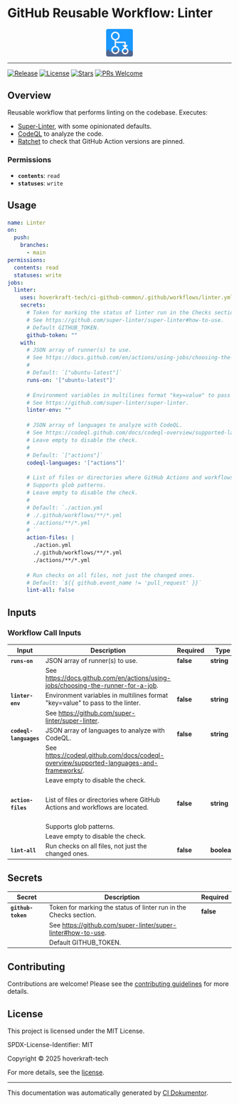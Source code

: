 <!-- header:start -->

# GitHub Reusable Workflow: Linter

<div align="center">
  <img src="../logo.svg" width="60px" align="center" alt="Linter" />
</div>

---

<!-- header:end -->

<!-- badges:start -->

[![Release](https://img.shields.io/github/v/release/hoverkraft-tech/ci-github-common)](https://github.com/hoverkraft-tech/ci-github-common/releases)
[![License](https://img.shields.io/github/license/hoverkraft-tech/ci-github-common)](http://choosealicense.com/licenses/mit/)
[![Stars](https://img.shields.io/github/stars/hoverkraft-tech/ci-github-common?style=social)](https://img.shields.io/github/stars/hoverkraft-tech/ci-github-common?style=social)
[![PRs Welcome](https://img.shields.io/badge/PRs-welcome-brightgreen.svg)](https://github.com/hoverkraft-tech/ci-github-common/blob/main/CONTRIBUTING.md)

<!-- badges:end -->

<!-- overview:start -->

## Overview

Reusable workflow that performs linting on the codebase.
Executes:

- [Super-Linter](https://github.com/super-linter/super-linter), with some opinionated defaults.
- [CodeQL](https://docs.github.com/en/code-security/code-scanning/introduction-to-code-scanning/about-code-scanning-with-codeql) to analyze the code.
- [Ratchet](https://github.com/sethvargo/ratchet) to check that GitHub Action versions are pinned.

### Permissions

- **`contents`**: `read`
- **`statuses`**: `write`

<!-- overview:end -->

<!-- usage:start -->

## Usage

```yaml
name: Linter
on:
  push:
    branches:
      - main
permissions:
  contents: read
  statuses: write
jobs:
  linter:
    uses: hoverkraft-tech/ci-github-common/.github/workflows/linter.yml@5f11437c716059f30c635f90055060e4ef8b31a0 # 0.28.0
    secrets:
      # Token for marking the status of linter run in the Checks section.
      # See https://github.com/super-linter/super-linter#how-to-use.
      # Default GITHUB_TOKEN.
      github-token: ""
    with:
      # JSON array of runner(s) to use.
      # See https://docs.github.com/en/actions/using-jobs/choosing-the-runner-for-a-job.
      #
      # Default: `["ubuntu-latest"]`
      runs-on: '["ubuntu-latest"]'

      # Environment variables in multilines format "key=value" to pass to the linter.
      # See https://github.com/super-linter/super-linter.
      linter-env: ""

      # JSON array of languages to analyze with CodeQL.
      # See https://codeql.github.com/docs/codeql-overview/supported-languages-and-frameworks/.
      # Leave empty to disable the check.
      #
      # Default: `["actions"]`
      codeql-languages: '["actions"]'

      # List of files or directories where GitHub Actions and workflows are located.
      # Supports glob patterns.
      # Leave empty to disable the check.
      #
      # Default: `./action.yml
      # ./.github/workflows/**/*.yml
      # ./actions/**/*.yml
      # `
      action-files: |
        ./action.yml
        ./.github/workflows/**/*.yml
        ./actions/**/*.yml

      # Run checks on all files, not just the changed ones.
      # Default: `${{ github.event_name != 'pull_request' }}`
      lint-all: false
```

<!-- usage:end -->

<!-- inputs:start -->

## Inputs

### Workflow Call Inputs

| **Input**              | **Description**                                                                           | **Required** | **Type**    | **Default**                                                                                                                                 |
| ---------------------- | ----------------------------------------------------------------------------------------- | ------------ | ----------- | ------------------------------------------------------------------------------------------------------------------------------------------- |
| **`runs-on`**          | JSON array of runner(s) to use.                                                           | **false**    | **string**  | `["ubuntu-latest"]`                                                                                                                         |
|                        | See <https://docs.github.com/en/actions/using-jobs/choosing-the-runner-for-a-job>.        |              |             |                                                                                                                                             |
| **`linter-env`**       | Environment variables in multilines format "key=value" to pass to the linter.             | **false**    | **string**  | -                                                                                                                                           |
|                        | See <https://github.com/super-linter/super-linter>.                                       |              |             |                                                                                                                                             |
| **`codeql-languages`** | JSON array of languages to analyze with CodeQL.                                           | **false**    | **string**  | `["actions"]`                                                                                                                               |
|                        | See <https://codeql.github.com/docs/codeql-overview/supported-languages-and-frameworks/>. |              |             |                                                                                                                                             |
|                        | Leave empty to disable the check.                                                         |              |             |                                                                                                                                             |
| **`action-files`**     | List of files or directories where GitHub Actions and workflows are located.              | **false**    | **string**  | <!-- textlint-disable --><pre>./action.yml&#13;./.github/workflows/\*\*/\*.yml&#13;./actions/\*\*/\*.yml&#13;</pre><!-- textlint-enable --> |
|                        | Supports glob patterns.                                                                   |              |             |                                                                                                                                             |
|                        | Leave empty to disable the check.                                                         |              |             |                                                                                                                                             |
| **`lint-all`**         | Run checks on all files, not just the changed ones.                                       | **false**    | **boolean** | `$\{\{ github.event_name != 'pull_request' }}`                                                                                              |

<!-- inputs:end -->

<!-- secrets:start -->

## Secrets

| **Secret**         | **Description**                                                   | **Required** |
| ------------------ | ----------------------------------------------------------------- | ------------ |
| **`github-token`** | Token for marking the status of linter run in the Checks section. | **false**    |
|                    | See <https://github.com/super-linter/super-linter#how-to-use>.    |              |
|                    | Default GITHUB_TOKEN.                                             |              |

<!-- secrets:end -->

<!-- outputs:start -->
<!-- outputs:end -->

<!-- examples:start -->
<!-- examples:end -->

<!--
// jscpd:ignore-start
-->

<!-- contributing:start -->

## Contributing

Contributions are welcome! Please see the [contributing guidelines](https://github.com/hoverkraft-tech/ci-github-common/blob/main/CONTRIBUTING.md) for more details.

<!-- contributing:end -->

<!-- security:start -->
<!-- security:end -->

<!-- license:start -->

## License

This project is licensed under the MIT License.

SPDX-License-Identifier: MIT

Copyright © 2025 hoverkraft-tech

For more details, see the [license](http://choosealicense.com/licenses/mit/).

<!-- license:end -->

<!-- generated:start -->

---

This documentation was automatically generated by [CI Dokumentor](https://github.com/hoverkraft-tech/ci-dokumentor).

<!-- generated:end -->
<!--
// jscpd:ignore-end
-->

